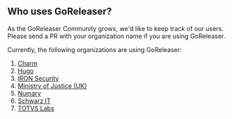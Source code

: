 ## Who uses GoReleaser?

As the GoReleaser Community grows, we'd like to keep track of our users. Please send a PR with your organization name if
you are using GoReleaser.

Currently, the following organizations are using GoReleaser:

1. [Charm](https://charm.sh)
1. [Hugo](https://gohugo.io/)
1. [IRON Security](https://iron.security)
1. [Ministry of Justice (UK)](https://mojdigital.blog.gov.uk/)
1. [Numary](https://numary.com)
1. [Schwarz IT](https://jobs.schwarz/)
1. [TOTVS Labs](https://totvslabs.com)

<!-- please keep a-z ordering :) -->

